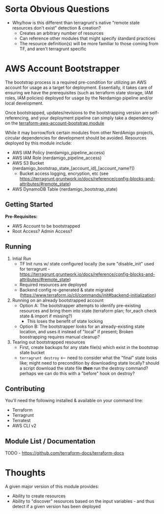 # Sorta Obvious Questions
* Why/how is this different than terragrunt's native "remote state resources don't exist" detection & creation?
    * Creates an arbitrary number of resources
    * Can reference other modules that might specify standard practices
    * The resource definition(s) will be more familiar to those coming from TF, and aren't terragrunt specific

# AWS Account Bootstrapper
The bootstrap process is a required pre-condition for utilizing an AWS account for usage as a target for deployment. Essentially, it takes care of ensuring we have the prerequisites (such as terraform state storage, IAM roles, IAM policies) deployed for usage by the Nerdamigo pipeline and/or local development.

Once bootstrapped, updates/revisions to the bootstrapping version are self-referencing, and your deployment pipeline can simply take a dependency on the [terraform-aws-account-bootstrap module]()

While it may borrow/fork certain modules from other NerdAmigo projects, circular dependencies for development should be avoided. Resources deployed by this module include:

* AWS IAM Policy (nerdamigo_pipeline_access)
* AWS IAM Role (nerdamigo_pipeline_access)
* AWS S3 Bucket (nerdamigo_bootstrap_state_[account_id]_[account_name?])
  * Bucket access logging, encryption, etc (see https://terragrunt.gruntwork.io/docs/reference/config-blocks-and-attributes/#remote_state)
* AWS DynamoDB Table (nerdamigo_bootstrap_state)

## Getting Started
**Pre-Requisites:**
* AWS Account to be bootstrapped
* Root Access? Admin Access?

## Running
1. Intial Run
    * TF Init runs w/ state configured locally (be sure "disable_init" used for terragrunt - https://terragrunt.gruntwork.io/docs/reference/config-blocks-and-attributes/#remote_state)
    * Required resources are deployed
    * Backend config re-generated & state migrated (https://www.terraform.io/cli/commands/init#backend-initialization)
0. Running on an already bootstrapped account
    * Option A: The bootstrapper attempts to identify pre-existing resources and bring them into state (terraform plan; for_each check state & import if missing?)
      * This loses the benefit of state locking
    * Option B: The bootstrapper looks for an already-existing state location, and uses it instead of "local" if present; Broken boostrapping requires manual cleanup?
0. Tearing out bootstrapped resources
    * First, create backups for any state file(s) which exist in the bootstrap state bucket
    * `terragrunt destroy` <-- need to consider what the "final" state looks like; might need to precondition by downloading state locally? should a script download the state file ***then*** run the destroy command? perhaps we can do this with a "before" hook on destroy?

## Contributing
You'll need the following installed & available on your command line:
* Terraform
* Terragrunt
* Terratest
* AWS CLI v2

## Module List / Documentation
TODO - https://github.com/terraform-docs/terraform-docs





# Thoughts
A given major version of this module provides:
* Ability to create resources
* Ability to "discover" resources based on the input variables - and thus detect if a given version has been deployed